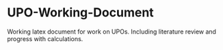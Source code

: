 # UPO-Working-Document
Working latex document for work on UPOs. Including literature review and progress with calculations.
